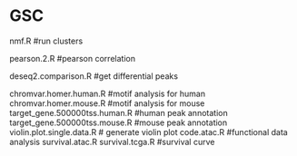 # GSC

nmf.R   #run clusters 

pearson.2.R #pearson correlation 

deseq2.comparison.R  #get differential peaks

chromvar.homer.human.R #motif analysis for human 
chromvar.homer.mouse.R #motif analysis for mouse 
target_gene.500000tss.human.R #human peak annotation 
target_gene.500000tss.mouse.R #mouse peak annotation 
violin.plot.single.data.R   # generate violin plot
code.atac.R #functional data analysis
survival.atac.R  survival.tcga.R  #survival curve
